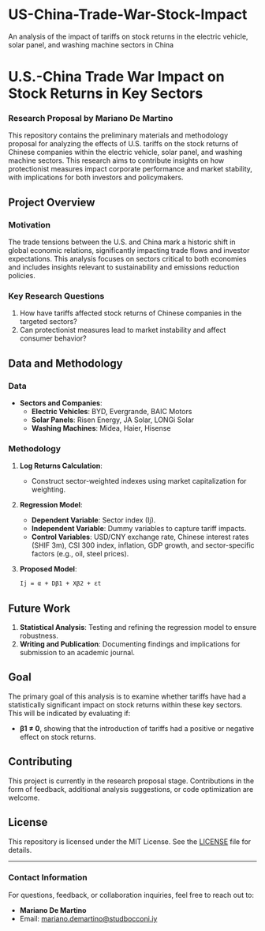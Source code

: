 # US-China-Trade-War-Stock-Impact
An analysis of the impact of tariffs on stock returns in the electric vehicle, solar panel, and washing machine sectors in China
# U.S.-China Trade War Impact on Stock Returns in Key Sectors

### Research Proposal by Mariano De Martino

This repository contains the preliminary materials and methodology proposal for analyzing the effects of U.S. tariffs on the stock returns of Chinese companies within the electric vehicle, solar panel, and washing machine sectors. This research aims to contribute insights on how protectionist measures impact corporate performance and market stability, with implications for both investors and policymakers.

## Project Overview

### Motivation
The trade tensions between the U.S. and China mark a historic shift in global economic relations, significantly impacting trade flows and investor expectations. This analysis focuses on sectors critical to both economies and includes insights relevant to sustainability and emissions reduction policies.

### Key Research Questions
1. How have tariffs affected stock returns of Chinese companies in the targeted sectors?
2. Can protectionist measures lead to market instability and affect consumer behavior?

## Data and Methodology

### Data
- **Sectors and Companies**:
   - **Electric Vehicles**: BYD, Evergrande, BAIC Motors
   - **Solar Panels**: Risen Energy, JA Solar, LONGi Solar
   - **Washing Machines**: Midea, Haier, Hisense

### Methodology
1. **Log Returns Calculation**:
   - Construct sector-weighted indexes using market capitalization for weighting.
   
2. **Regression Model**:
   - **Dependent Variable**: Sector index (Ij).
   - **Independent Variable**: Dummy variables to capture tariff impacts.
   - **Control Variables**: USD/CNY exchange rate, Chinese interest rates (SHIF 3m), CSI 300 index, inflation, GDP growth, and sector-specific factors (e.g., oil, steel prices).

3. **Proposed Model**:
   ```markdown
   Ij = α + Dβ1 + Xβ2 + εt
## Future Work
1. **Statistical Analysis**: Testing and refining the regression model to ensure robustness.
2. **Writing and Publication**: Documenting findings and implications for submission to an academic journal.

## Goal

The primary goal of this analysis is to examine whether tariffs have had a statistically significant impact on stock returns within these key sectors. This will be indicated by evaluating if:

- **β1 ≠ 0**, showing that the introduction of tariffs had a positive or negative effect on stock returns.

## Contributing

This project is currently in the research proposal stage. Contributions in the form of feedback, additional analysis suggestions, or code optimization are welcome.

## License

This repository is licensed under the MIT License. See the [LICENSE](LICENSE) file for details.

---

### Contact Information

For questions, feedback, or collaboration inquiries, feel free to reach out to:

- **Mariano De Martino**
- Email: mariano.demartino@studbocconi.iy
